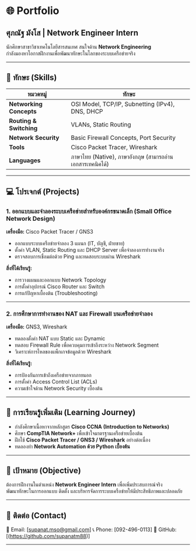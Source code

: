 # 🌐 Portfolio

## ศุภณัฐ มังโส | Network Engineer Intern

นักศึกษาสาขาวิชาเทคโนโลยีสารสนเทศ สนใจด้าน **Network Engineering**  
กำลังมองหาโอกาสฝึกงานเพื่อพัฒนาทักษะในโลกของระบบเครือข่ายจริง  

---

## 🧠 ทักษะ (Skills)

| หมวดหมู่ | ทักษะ |
|-----------|--------|
| **Networking Concepts** | OSI Model, TCP/IP, Subnetting (IPv4), DNS, DHCP |
| **Routing & Switching** | VLANs, Static Routing |
| **Network Security** | Basic Firewall Concepts, Port Security |
| **Tools** | Cisco Packet Tracer, Wireshark |
| **Languages** | ภาษาไทย (Native), ภาษาอังกฤษ (สามารถอ่านเอกสารเทคนิคได้) |

---

## 💻 โปรเจกต์ (Projects)

### 1. ออกแบบและจำลองระบบเครือข่ายสำหรับองค์กรขนาดเล็ก (Small Office Network Design)
**เครื่องมือ:** Cisco Packet Tracer / GNS3  
- ออกแบบระบบเครือข่ายจำลอง 3 แผนก (IT, บัญชี, ฝ่ายขาย)  
- ตั้งค่า VLAN, Static Routing และ DHCP Server เพื่อจำลองการทำงานจริง  
- ตรวจสอบการเชื่อมต่อด้วย Ping และทดสอบระบบผ่าน Wireshark  

**สิ่งที่ได้เรียนรู้:**  
- การวางแผนและออกแบบ Network Topology  
- การตั้งค่าอุปกรณ์ Cisco Router และ Switch  
- การแก้ปัญหาเบื้องต้น (Troubleshooting)  

---

### 2. การศึกษาการทำงานของ NAT และ Firewall บนเครือข่ายจำลอง
**เครื่องมือ:** GNS3, Wireshark  
- ทดลองตั้งค่า NAT แบบ Static และ Dynamic  
- ทดสอบ Firewall Rule เพื่อควบคุมการเข้าถึงระหว่าง Network Segment  
- วิเคราะห์การไหลของแพ็กเกจข้อมูลด้วย Wireshark  

**สิ่งที่ได้เรียนรู้:**  
- การป้องกันการเข้าถึงเครือข่ายจากภายนอก  
- การตั้งค่า Access Control List (ACLs)  
- ความเข้าใจด้าน Network Security เบื้องต้น  

---

## 📘 การเรียนรู้เพิ่มเติม (Learning Journey)
- กำลังศึกษาเนื้อหาจากหลักสูตร **Cisco CCNA (Introduction to Networks)**  
- ศึกษา **CompTIA Network+** เพื่อเข้าใจมาตรฐานเครือข่ายเบื้องต้น  
- ฝึกใช้ **Cisco Packet Tracer / GNS3 / Wireshark** อย่างต่อเนื่อง  
- ทดลองทำ **Network Automation ด้วย Python เบื้องต้น**  

---

## 🎯 เป้าหมาย (Objective)
ต้องการฝึกงานในตำแหน่ง **Network Engineer Intern** เพื่อเพิ่มประสบการณ์จริง  
พัฒนาทักษะในการออกแบบ ติดตั้ง และบริหารจัดการระบบเครือข่ายให้มีประสิทธิภาพและปลอดภัย  

---

## 🔗 ติดต่อ (Contact)
📧 Email: [supanat.mso@gmail.com]
📞 Phone: [092-496-0113]
💼 GitHub: [(https://github.com/supanatm88)] 

---
